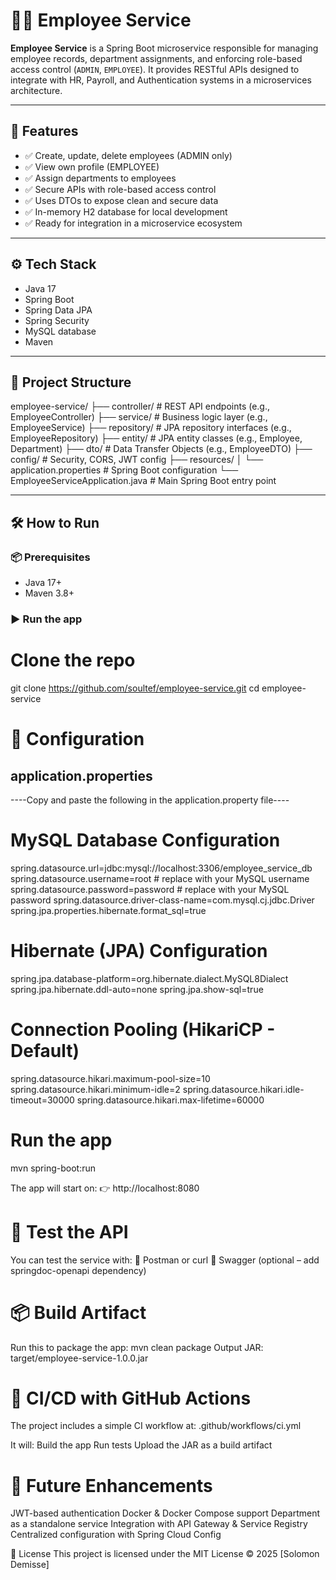 # 🧑‍💼 Employee Service

**Employee Service** is a Spring Boot microservice responsible for managing employee records, department assignments, and enforcing role-based access control (`ADMIN`, `EMPLOYEE`). It provides RESTful APIs designed to integrate with HR, Payroll, and Authentication systems in a microservices architecture.

---

## 🚀 Features

- ✅ Create, update, delete employees (ADMIN only)
- ✅ View own profile (EMPLOYEE)
- ✅ Assign departments to employees
- ✅ Secure APIs with role-based access control
- ✅ Uses DTOs to expose clean and secure data
- ✅ In-memory H2 database for local development
- ✅ Ready for integration in a microservice ecosystem

---

## ⚙️ Tech Stack

- Java 17
- Spring Boot
- Spring Data JPA
- Spring Security
- MySQL database
- Maven

---

## 📁 Project Structure
employee-service/
├── controller/             # REST API endpoints (e.g., EmployeeController)
├── service/                # Business logic layer (e.g., EmployeeService)
├── repository/             # JPA repository interfaces (e.g., EmployeeRepository)
├── entity/                 # JPA entity classes (e.g., Employee, Department)
├── dto/                    # Data Transfer Objects (e.g., EmployeeDTO)
├── config/                 # Security, CORS, JWT config
├── resources/
│   └── application.properties  # Spring Boot configuration
└── EmployeeServiceApplication.java  # Main Spring Boot entry point

---
## 🛠️ How to Run

### 📦 Prerequisites

- Java 17+
- Maven 3.8+

### ▶️ Run the app

# Clone the repo
git clone https://github.com/soultef/employee-service.git
cd employee-service

# 🧰 Configuration

## application.properties
----Copy and paste the following in the application.property file----
# MySQL Database Configuration
spring.datasource.url=jdbc:mysql://localhost:3306/employee_service_db
spring.datasource.username=root        # replace with your MySQL username
spring.datasource.password=password    # replace with your MySQL password
spring.datasource.driver-class-name=com.mysql.cj.jdbc.Driver
spring.jpa.properties.hibernate.format_sql=true


# Hibernate (JPA) Configuration
spring.jpa.database-platform=org.hibernate.dialect.MySQL8Dialect
spring.jpa.hibernate.ddl-auto=none
spring.jpa.show-sql=true

# Connection Pooling (HikariCP - Default)
spring.datasource.hikari.maximum-pool-size=10
spring.datasource.hikari.minimum-idle=2
spring.datasource.hikari.idle-timeout=30000
spring.datasource.hikari.max-lifetime=60000

# Run the app
mvn spring-boot:run

The app will start on:
👉 http://localhost:8080

# 🧪 Test the API
You can test the service with:
🧪 Postman or curl
🧪 Swagger (optional – add springdoc-openapi dependency)

# 📦 Build Artifact
Run this to package the app:
mvn clean package
Output JAR: target/employee-service-1.0.0.jar

# 🔄 CI/CD with GitHub Actions
The project includes a simple CI workflow at:
.github/workflows/ci.yml

It will:
 Build the app
 Run tests
 Upload the JAR as a build artifact

# 🧭 Future Enhancements
 JWT-based authentication
 Docker & Docker Compose support
 Department as a standalone service
 Integration with API Gateway & Service Registry
 Centralized configuration with Spring Cloud Config

📄 License
This project is licensed under the MIT License © 2025 [Solomon Demisse]



